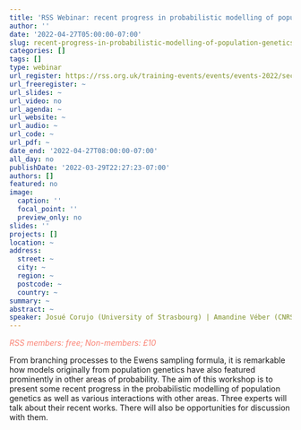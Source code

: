 ```yaml
---
title: 'RSS Webinar: recent progress in probabilistic modelling of population genetics'
author: ''
date: '2022-04-27T05:00:00-07:00'
slug: recent-progress-in-probabilistic-modelling-of-population-genetics
categories: []
tags: []
type: webinar
url_register: https://rss.org.uk/training-events/events/events-2022/sections/recent-progress-in-probabilistic-modelling-of-popu/#eventoverview
url_freeregister: ~
url_slides: ~
url_video: no
url_agenda: ~
url_website: ~
url_audio: ~
url_code: ~
url_pdf: ~
date_end: '2022-04-27T08:00:00-07:00'
all_day: no
publishDate: '2022-03-29T22:27:23-07:00'
authors: []
featured: no
image:
  caption: ''
  focal_point: ''
  preview_only: no
slides: ''
projects: []
location: ~
address:
  street: ~
  city: ~
  region: ~
  postcode: ~
  country: ~
summary: ~
abstract: ~
speaker: Josué Corujo (University of Strasbourg) | Amandine Véber (CNRS, University de Paris) | Sarah Penington (University of Bath)
---
```

<span style="color: salmon;">*RSS members: free; Non-members: £10*</span>
<!--more-->
From branching processes to the Ewens sampling formula, it is remarkable how models originally from population genetics have also featured prominently in other areas of probability. The aim of this workshop is to present some recent progress in the probabilistic modelling of population genetics as well as various interactions with other areas. Three experts will talk about their recent works. There will also be opportunities for discussion with them. 